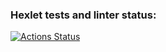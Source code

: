 ### Hexlet tests and linter status:
[![Actions Status](https://github.com/shelser/frontend-project-46/actions/workflows/hexlet-check.yml/badge.svg)](https://github.com/shelser/frontend-project-46/actions)